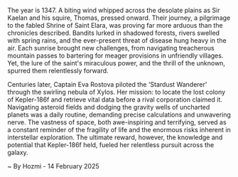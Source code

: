 
The year is 1347.  A biting wind whipped across the desolate plains as Sir Kaelan and his squire, Thomas, pressed onward.  Their journey, a pilgrimage to the fabled Shrine of Saint Elara, was proving far more arduous than the chronicles described.  Bandits lurked in shadowed forests, rivers swelled with spring rains, and the ever-present threat of disease hung heavy in the air.  Each sunrise brought new challenges, from navigating treacherous mountain passes to bartering for meager provisions in unfriendly villages.  Yet, the lure of the saint's miraculous power, and the thrill of the unknown, spurred them relentlessly forward.


Centuries later,  Captain Eva Rostova piloted the 'Stardust Wanderer' through the swirling nebula of Xylos.  Her mission: to locate the lost colony of Kepler-186f and retrieve vital data before a rival corporation claimed it.  Navigating asteroid fields and dodging the gravity wells of uncharted planets was a daily routine, demanding precise calculations and unwavering nerve.  The vastness of space, both awe-inspiring and terrifying, served as a constant reminder of the fragility of life and the enormous risks inherent in interstellar exploration.  The ultimate reward, however, the knowledge and potential that Kepler-186f held, fueled her relentless pursuit across the galaxy.

~ By Hozmi - 14 February 2025

